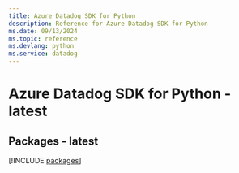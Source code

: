 ```yaml
---
title: Azure Datadog SDK for Python
description: Reference for Azure Datadog SDK for Python
ms.date: 09/13/2024
ms.topic: reference
ms.devlang: python
ms.service: datadog
---
```

# Azure Datadog SDK for Python - latest
## Packages - latest
[!INCLUDE [packages](datadog-index.md)]
